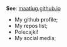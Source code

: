 **See**:
[maatiug.github.io](maatiug.github.io)

- My github profile;
- My repos list;
- Polecajki!
- My social media;